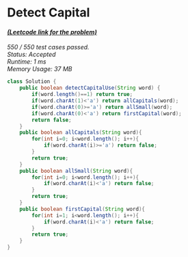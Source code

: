 # **Detect Capital**

#### [_(Leetcode link for the problem)_](https://leetcode.com/problems/detect-capital/)

_550 / 550 test cases passed.  
Status: Accepted  
Runtime: 1 ms  
Memory Usage: 37 MB_

```java
class Solution {
    public boolean detectCapitalUse(String word) {
        if(word.length()==1) return true;
        if(word.charAt(1)<'a') return allCapitals(word);
        if(word.charAt(0)>='a') return allSmall(word);
        if(word.charAt(0)<'a') return firstCapital(word);
        return false;
    }
    public boolean allCapitals(String word){
        for(int i=0; i<word.length(); i++){
            if(word.charAt(i)>='a') return false;
        }
        return true;
    }
    public boolean allSmall(String word){
        for(int i=0; i<word.length(); i++){
            if(word.charAt(i)<'a') return false;
        }
        return true;
    }
    public boolean firstCapital(String word){
        for(int i=1; i<word.length(); i++){
            if(word.charAt(i)<'a') return false;
        }
        return true;
    }
}
```
